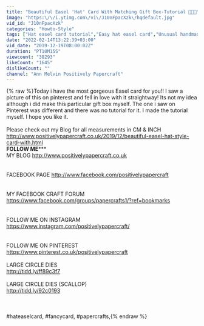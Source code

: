 ```yaml
---
title: "Beautiful Easel 'Hat' Card With Matching Gift Box-Tutorial 👒💋🤩"
image: "https:\/\/i.ytimg.com\/vi\/J10nFpacXzk\/hqdefault.jpg"
vid_id: "J10nFpacXzk"
categories: "Howto-Style"
tags: ["Hat easel card tutorial","Easy hat easel card","Unusual handmade cards"]
date: "2022-02-14T13:22:39+03:00"
vid_date: "2019-12-19T08:00:02Z"
duration: "PT10M15S"
viewcount: "38293"
likeCount: "1645"
dislikeCount: ""
channel: "Ann Melvin Positively Papercraft"
---
```

{% raw %}Today i have the most gorgeous Easel card for you!! I saw a picture of this on pinterest and fell in love with it straightway! Its not my idea although i did make this particular gift box myself. The one i saw on Pinterest was different and there was no tutorial for it. I made the tutorial myself. I hope you like it.<br /> <br />Please check out my Blog for all measurements in CM &amp; INCH<br /><a rel="nofollow" target="blank" href="http://www.positivelypapercraft.co.uk/2019/12/beautiful-easel-hat-style-card-with.html">http://www.positivelypapercraft.co.uk/2019/12/beautiful-easel-hat-style-card-with.html</a><br />************************FOLLOW ME***************************<br />MY BLOG <a rel="nofollow" target="blank" href="http://www.positivelypapercraft.co.uk">http://www.positivelypapercraft.co.uk</a><br /><br /><br />FACEBOOK PAGE <a rel="nofollow" target="blank" href="http://www.facebook.com/positivelypapercraft">http://www.facebook.com/positivelypapercraft</a><br /><br /><br />MY FACEBOOK CRAFT FORUM <a rel="nofollow" target="blank" href="https://www.facebook.com/groups/papercrafts1/?ref=bookmarks">https://www.facebook.com/groups/papercrafts1/?ref=bookmarks</a><br /><br /><br />FOLLOW ME ON INSTAGRAM <br /><a rel="nofollow" target="blank" href="https://www.instagram.com/positivelypapercraft/">https://www.instagram.com/positivelypapercraft/</a><br /><br /><br />FOLLOW ME ON PINTEREST <br /><a rel="nofollow" target="blank" href="https://www.pinterest.co.uk/positivelypapercraft">https://www.pinterest.co.uk/positivelypapercraft</a><br /><br />LARGE CIRCLE DIES <br /><a rel="nofollow" target="blank" href="http://tidd.ly/ff89c3f7">http://tidd.ly/ff89c3f7</a><br /><br />LARGE CIRCLE DIES (SCALLOP)<br /><a rel="nofollow" target="blank" href="http://tidd.ly/92c0193">http://tidd.ly/92c0193</a><br /><br /><br /><br />#hateaselcard, #fancycard, #papercrafts,{% endraw %}
